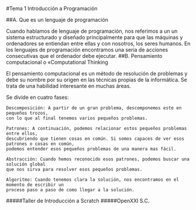 #Tema 1 Introducción a Programación


##A. Que es un lenguaje de programación

Cuando hablamos de lenguaje de programación, nos referimos a un un sistema estructurado y diseñado principalmente para que las máquinas y ordenadores se entiendan entre ellas y con nosotros, los seres humanos. En los lenguajes de programación encontramos una seria de acciones consecutivas que el ordenador debe ejecutar.
##B. Pensamiento computacional o «Computational Thinking
 
El pensamiento computacional es un método de resolución de problemas y debe su nombre por su origen en las técnicas propias de la informática. Se trata de una habilidad interesante en muchas áreas.

Se divide en cuatro fases:
```
Descomposición: A partir de un gran problema, descomponemos este en pequeños trozos, 
con lo que al final tenemos varios pequeños problemas.

Patrones: A continuación, podemos relacionar estos pequeños problemas entre ellos, 
descubriendo que tienen cosas en común. Si somos capaces de ver esos patrones o cosas en común, 
podemos entender esos pequeños problemas de una manera mas fácil.

Abstracción: Cuando hemos reconocido esos patrones, podemos buscar una solución global 
que nos sirva para resolver esos pequeños problemas.

Algoritmo: Cuando tenemos clara la solución, nos encontramos en el momento de escribir un
proceso paso a paso de como llegar a la solución.
```
#####Taller de Introducción a Scratch
#####OpenXXI S.C.


